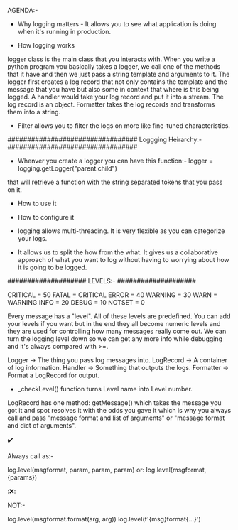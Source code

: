 AGENDA:- 

- Why logging matters - It allows you to see what application is doing when it's running in production.

- How logging works

logger class is the main class that you interacts with. When you write a python program you basically takes a logger, we call one of the methods that it have and then we just pass a string
template and arguments to it. The logger first creates a log record that not only contains the template and the message that you have but also some in context that where is this being
logged. A handler would take your log record and put it into a stream. The log record is an object. Formatter takes the log records and transforms them into a string.

* Filter allows you to filter the logs on more like fine-tuned characteristics. 


#################################
Loggging Heirarchy:-
#################################

- Whenver you create a logger you can have this function:-
logger = logging.getLogger("parent.child")

that will retrieve a function with the string separated tokens that you pass on it.



- How to use it
- How to configure it

- logging allows multi-threading. It is very flexible as you can categorize your logs.
- It allows us to split the how from the what. It gives us a collaborative approach of what you want to log without having to worrying about how it is going to be logged.


####################
LEVELS:-
####################

CRITICAL = 50
FATAL = CRITICAL
ERROR = 40
WARNING = 30
WARN = WARNING
INFO = 20
DEBUG = 10
NOTSET = 0

Every message has a "level". All of these levels are predefined. You can add your levels if you want but in the end they all become numeric levels and they are used for controlling how many
messages really come out. We can turn the logging level down so we can get any more info while debugging and it's always compared with >=.

Logger -> The thing you pass log messages into.
LogRecord -> A container of log information.
Handler -> Something that outputs the logs.
Formatter -> Format a LogRecord for output.

- _checkLevel() function turns Level name into Level number.


LogRecord has one method: getMessage() which takes the message you got it and spot resolves it with the odds you gave it which is why you always call and pass "message format and list of
arguments" or "message format and dict of arguments".


:heavy_check_mark:    

Always call as:-

log.level(msgformat, param, param, param)
			or:
	log.level(msgformat, {params})


::x::       

NOT:- 

log.level(msgformat.format(arg, arg))
    log.level(f'{msg}format{...}')



